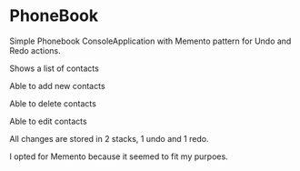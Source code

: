 # PhoneBook
Simple Phonebook ConsoleApplication
with Memento pattern for Undo and Redo actions.

Shows a list of contacts

Able to add new contacts

Able to delete contacts

Able to edit contacts

All changes are stored in 2 stacks, 1 undo and 1 redo.

I opted for Memento because it seemed to fit my purpoes.

